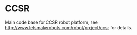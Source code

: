 CCSR
====

Main code base for CCSR robot platform, see http://www.letsmakerobots.com/robot/project/ccsr for details.

